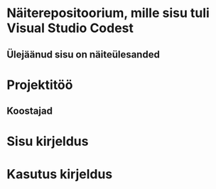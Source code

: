 # Näiterepositoorium, mille sisu tuli Visual Studio Codest
## Ülejäänud sisu on näiteülesanded


# Projektitöö
## Koostajad

# Sisu kirjeldus

# Kasutus kirjeldus
